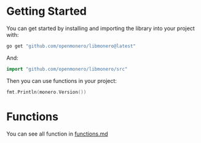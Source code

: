 # Getting Started

You can get started by installing and importing the library into your project with:
```bash
go get "github.com/openmonero/libmonero@latest"
```
And:
```go
import "github.com/openmonero/libmonero/src"
```

Then you can use functions in your project:
```go
fmt.Println(monero.Version())
```

# Functions

You can see all function in [functions.md](functions.md)
